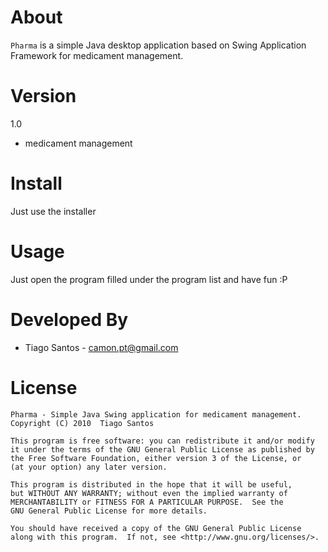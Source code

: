 About
=====
`Pharma` is a simple Java desktop application based on Swing
Application Framework for medicament management.

Version
=====
1.0

* medicament management

Install
=====
Just use the installer

Usage
=====
Just open the program filled under the program list and have fun :P

Developed By
============
* Tiago Santos - <camon.pt@gmail.com>

License
=======
    Pharma - Simple Java Swing application for medicament management.
    Copyright (C) 2010  Tiago Santos

    This program is free software: you can redistribute it and/or modify
    it under the terms of the GNU General Public License as published by
    the Free Software Foundation, either version 3 of the License, or
    (at your option) any later version.

    This program is distributed in the hope that it will be useful,
    but WITHOUT ANY WARRANTY; without even the implied warranty of
    MERCHANTABILITY or FITNESS FOR A PARTICULAR PURPOSE.  See the
    GNU General Public License for more details.

    You should have received a copy of the GNU General Public License
    along with this program.  If not, see <http://www.gnu.org/licenses/>.
